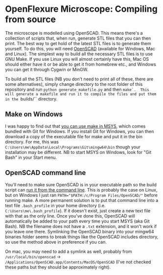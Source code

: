 # OpenFlexure Microscope: Compiling from source

The microscope is modelled using OpenSCAD.  This means there's a collection of scripts that, when run, generate STL files that you can then print.  The best way to get hold of the latest STL files is to generate them yourself.  To do this, you will need [OpenSCAD](http://www.openscad.org/) (available for Windows, Mac and Linux).  The simplest way to build all the necessary STL files is to use GNU Make.  If you use Linux you will almost certainly have this, Mac OS should either have it or be able to get it from homebrew etc., and Windows you can get it through Cygwin or MinGW.

To build all the STL files (NB you don't need to print all of these, there are some alternatives), simply change directory to the root folder of this repository and run ``python generate_makefile.py`` and then ``make`.  This will generate a makefile and run it to compile the files and put them in the ``builds/`` directory.

## Make on Windows
I was happy to find out that [you can use make in MSYS](https://gist.github.com/evanwill/0207876c3243bbb6863e65ec5dc3f058), which comes bundled with Git for Windows. If you install Git for Windows, you can then download a copy of the executable file for make and put it in the bin directory.  For me, this was ``C:\Users\me\AppData\Local\Programs\Git\mingw64\bin`` though your installation may be different.  NB to start MSYS on Windows, look for "Git Bash" in your Start menu.

## OpenSCAD command line
You'll need to make sure OpenSCAD is in your executable path so the build script can [run it from the command line](https://en.wikibooks.org/wiki/OpenSCAD_User_Manual/Using_OpenSCAD_in_a_command_line_environment).  This is probably the case on Linux, but on Windows I just ran ``PATH="$PATH:/c/Program Files/OpenSCAD/"`` before running make.  A more permanent solution is to put that command line into a text file ``.bash_profile`` in your home directory (i.e. ``C:\Users\me\.bash_profile``).  If it doesn't exist, just create a new text file with that as the only line.  Once you've done this, OpenSCAD will automatically be added to your path every time you start MSYS (aka Git Bash).  NB the filename does not have a ``.txt`` extension, and it won't work if you leave one there.  Symlinking the OpenSCAD binary into your mingw64 binaries folder seems to break things like the OpenSCAD includes directory, so use the method above in preference if you can.

On mac, you may need to add a symlink as well, probably from ``/usr/local/bin/openscad`` -> ``/Applications/OpenSCAD.app/Contents/MacOS/OpenSCAD`` (I've not checked these paths but they should be approximately right).

